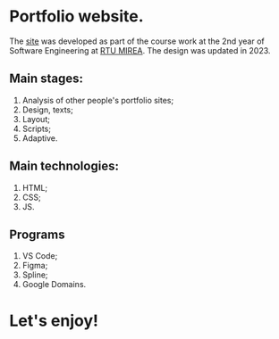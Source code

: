 # Portfolio website.
The [site](https://bbetperf.github.io/) was developed as part of the course work at the 2nd year of Software Engineering at [RTU MIREA](https://www.mirea.ru/). The design was updated in 2023.
## Main stages:
1. Analysis of other people's portfolio sites;
2. Design, texts;
3. Layout;
4. Scripts;
5. Adaptive.
## Main technologies:
1. HTML;
2. CSS;
3. JS.
## Programs
1. VS Code;
2. Figma;
3. Spline;
4. Google Domains.
# Let's enjoy!
